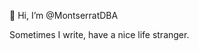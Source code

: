 👋 Hi, I’m @MontserratDBA

Sometimes I write, have a nice life stranger.
<!---
MontserratDBA/MontserratDBA is a ✨ special ✨ repository because its `README.md` (this file) appears on your GitHub profile.
You can click the Preview link to take a look at your changes.
--->
